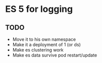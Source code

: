 # ES 5 for logging

## TODO

- Move it to his own namespace
- Make it a deployment of 1 (or ds)
- Make es clustering work
- Make es data survive pod restart/update
